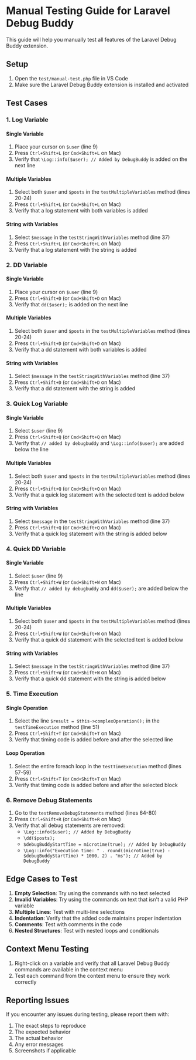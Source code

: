 # Manual Testing Guide for Laravel Debug Buddy

This guide will help you manually test all features of the Laravel Debug Buddy extension.

## Setup

1. Open the `test/manual-test.php` file in VS Code
2. Make sure the Laravel Debug Buddy extension is installed and activated

## Test Cases

### 1. Log Variable

#### Single Variable
1. Place your cursor on `$user` (line 9)
2. Press `Ctrl+Shift+L` (or `Cmd+Shift+L` on Mac)
3. Verify that `\Log::info($user); // Added by DebugBuddy` is added on the next line

#### Multiple Variables
1. Select both `$user` and `$posts` in the `testMultipleVariables` method (lines 20-24)
2. Press `Ctrl+Shift+L` (or `Cmd+Shift+L` on Mac)
3. Verify that a log statement with both variables is added

#### String with Variables
1. Select `$message` in the `testStringWithVariables` method (line 37)
2. Press `Ctrl+Shift+L` (or `Cmd+Shift+L` on Mac)
3. Verify that a log statement with the string is added

### 2. DD Variable

#### Single Variable
1. Place your cursor on `$user` (line 9)
2. Press `Ctrl+Shift+D` (or `Cmd+Shift+D` on Mac)
3. Verify that `dd($user);` is added on the next line

#### Multiple Variables
1. Select both `$user` and `$posts` in the `testMultipleVariables` method (lines 20-24)
2. Press `Ctrl+Shift+D` (or `Cmd+Shift+D` on Mac)
3. Verify that a dd statement with both variables is added

#### String with Variables
1. Select `$message` in the `testStringWithVariables` method (line 37)
2. Press `Ctrl+Shift+D` (or `Cmd+Shift+D` on Mac)
3. Verify that a dd statement with the string is added

### 3. Quick Log Variable

#### Single Variable
1. Select `$user` (line 9)
2. Press `Ctrl+Shift+Q` (or `Cmd+Shift+Q` on Mac)
3. Verify that `// added by debugbuddy` and `\Log::info($user);` are added below the line

#### Multiple Variables
1. Select both `$user` and `$posts` in the `testMultipleVariables` method (lines 20-24)
2. Press `Ctrl+Shift+Q` (or `Cmd+Shift+Q` on Mac)
3. Verify that a quick log statement with the selected text is added below

#### String with Variables
1. Select `$message` in the `testStringWithVariables` method (line 37)
2. Press `Ctrl+Shift+Q` (or `Cmd+Shift+Q` on Mac)
3. Verify that a quick log statement with the string is added below

### 4. Quick DD Variable

#### Single Variable
1. Select `$user` (line 9)
2. Press `Ctrl+Shift+W` (or `Cmd+Shift+W` on Mac)
3. Verify that `// added by debugbuddy` and `dd($user);` are added below the line

#### Multiple Variables
1. Select both `$user` and `$posts` in the `testMultipleVariables` method (lines 20-24)
2. Press `Ctrl+Shift+W` (or `Cmd+Shift+W` on Mac)
3. Verify that a quick dd statement with the selected text is added below

#### String with Variables
1. Select `$message` in the `testStringWithVariables` method (line 37)
2. Press `Ctrl+Shift+W` (or `Cmd+Shift+W` on Mac)
3. Verify that a quick dd statement with the string is added below

### 5. Time Execution

#### Single Operation
1. Select the line `$result = $this->complexOperation();` in the `testTimeExecution` method (line 51)
2. Press `Ctrl+Shift+T` (or `Cmd+Shift+T` on Mac)
3. Verify that timing code is added before and after the selected line

#### Loop Operation
1. Select the entire foreach loop in the `testTimeExecution` method (lines 57-59)
2. Press `Ctrl+Shift+T` (or `Cmd+Shift+T` on Mac)
3. Verify that timing code is added before and after the selected block

### 6. Remove Debug Statements

1. Go to the `testRemoveDebugStatements` method (lines 64-80)
2. Press `Ctrl+Shift+R` (or `Cmd+Shift+R` on Mac)
3. Verify that all debug statements are removed:
   - `\Log::info($user); // Added by DebugBuddy`
   - `\dd($posts);`
   - `$debugBuddyStartTime = microtime(true); // Added by DebugBuddy`
   - `\Log::info("Execution time: " . round((microtime(true) - $debugBuddyStartTime) * 1000, 2) . "ms"); // Added by DebugBuddy`

## Edge Cases to Test

1. **Empty Selection**: Try using the commands with no text selected
2. **Invalid Variables**: Try using the commands on text that isn't a valid PHP variable
3. **Multiple Lines**: Test with multi-line selections
4. **Indentation**: Verify that the added code maintains proper indentation
5. **Comments**: Test with comments in the code
6. **Nested Structures**: Test with nested loops and conditionals

## Context Menu Testing

1. Right-click on a variable and verify that all Laravel Debug Buddy commands are available in the context menu
2. Test each command from the context menu to ensure they work correctly

## Reporting Issues

If you encounter any issues during testing, please report them with:
1. The exact steps to reproduce
2. The expected behavior
3. The actual behavior
4. Any error messages
5. Screenshots if applicable 